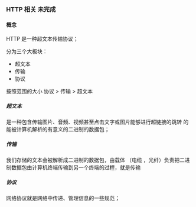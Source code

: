 ### HTTP 相关  未完成



#### 概念

HTTP 是一种超文本传输协议；

分为三个大板块： 

* 超文本
* 传输
* 协议

按照范围的大小 协议 > 传输 > 超文本

##### 超文本

是一种包含传输图片、音频、视频甚至点击文字或图片能够进行超链接的跳转 的能被计算机解析的有意义的二进制的数据包；

##### 传输

我们存储的文本会被解析成二进制的数据包，由载体 （电缆 ，光纤）负责把二进制数据包由计算机终端传输到另一个终端的过程，就是传输

##### 协议

网络协议就是网络中传递、管理信息的一些规范；








